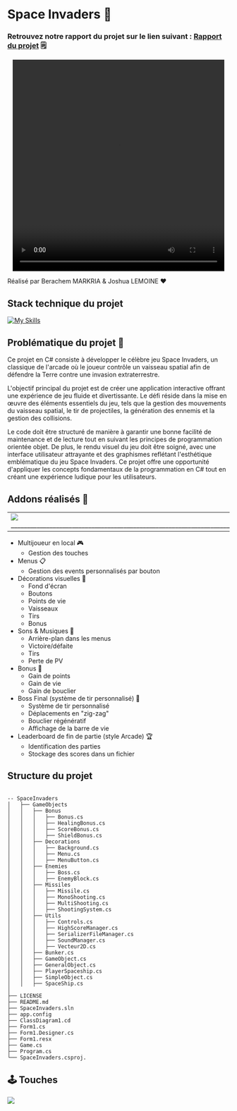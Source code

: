 # Space Invaders 👾
### Retrouvez notre rapport du projet sur le lien suivant : [Rapport du projet](/Rapport_Space_Invaders.pdf) 🗒️

<center>
  <video width="480" height="480" controls>
    <source src="https://igadvisory.fr/opendata/spaceInvaders/space_invader_demo.mp4" type="video/mp4">
  </video>
</center>




Réalisé par Berachem MARKRIA & Joshua LEMOINE ❤

## Stack technique du projet
[![My Skills](https://skillicons.dev/icons?i=cs,visualstudio)](https://skillicons.dev)

## Problématique du projet 🚀
Ce projet en C# consiste à développer le célèbre jeu Space
Invaders, un classique de l'arcade où le joueur contrôle un vaisseau
spatial afin de défendre la Terre contre une invasion extraterrestre.

L'objectif principal du projet est de créer une application
interactive offrant une expérience de jeu fluide et divertissante. Le
défi réside dans la mise en œuvre des éléments essentiels du jeu, tels
que la gestion des mouvements du vaisseau spatial, le tir de
projectiles, la génération des ennemis et la gestion des collisions.

Le code doit être structuré de manière à garantir une bonne
facilité de maintenance et de lecture tout en suivant les principes de
programmation orientée objet. De plus, le rendu visuel du jeu doit
être soigné, avec une interface utilisateur attrayante et des
graphismes reflétant l'esthétique emblématique du jeu Space Invaders.
Ce projet offre une opportunité d'appliquer les concepts fondamentaux
de la programmation en C# tout en créant une expérience ludique pour
les utilisateurs.

## Addons réalisés 🌟

<table border="0">
    <tr>
        <td>
          <img src="https://igadvisory.fr/opendata/spaceInvaders/2v2_game.png" />
            _______________________________________________________________________
        </td>
        <td>
            <img src="https://igadvisory.fr/opendata/spaceInvaders/final_boss.png"/>
            _______________________________________________________________________
        </td>
        <td>
            <img src="https://igadvisory.fr/opendata/spaceInvaders/highscore.png" />
            _______________________________________________________________________
        </td>
    </tr>
</table>

- Multijoueur en local 🎮
  - Gestion des touches
- Menus 📋
  - Gestion des events personnalisés par bouton
- Décorations visuelles 🎨
  - Fond d'écran
  - Boutons
  - Points de vie
  - Vaisseaux
  - Tirs
  - Bonus
- Sons & Musiques 🎵
  - Arrière-plan dans les menus
  - Victoire/défaite
  - Tirs
  - Perte de PV
- Bonus 🎁
  - Gain de points
  - Gain de vie
  - Gain de bouclier
- Boss Final (système de tir personnalisé) 👾
  - Système de tir personnalisé
  - Déplacements en "zig-zag"
  - Bouclier régénératif
  - Affichage de la barre de vie
- Leaderboard de fin de partie (style Arcade) 🏆
  - Identification des parties
  - Stockage des scores dans un fichier

## Structure du projet 
```

-- SpaceInvaders
│   ├── GameObjects
│   │   ├── Bonus
│   │   │   ├── Bonus.cs
│   │   │   ├── HealingBonus.cs
│   │   │   ├── ScoreBonus.cs
│   │   │   ├── ShieldBonus.cs
│   │   ├── Decorations
│   │   │   ├── Background.cs
│   │   │   ├── Menu.cs
│   │   │   ├── MenuButton.cs
│   │   ├── Enemies
│   │   │   ├── Boss.cs
│   │   │   ├── EnemyBlock.cs
│   │   ├── Missiles
│   │   │   ├── Missile.cs
│   │   │   ├── MonoShooting.cs
│   │   │   ├── MultiShooting.cs
│   │   │   ├── ShootingSystem.cs
│   │   ├── Utils
│   │   │   ├── Controls.cs
│   │   │   ├── HighScoreManager.cs
│   │   │   ├── SerializerFileManager.cs
│   │   │   ├── SoundManager.cs
│   │   │   ├── Vecteur2D.cs
│   │   ├── Bunker.cs
│   │   ├── GameObject.cs
│   │   ├── GeneralObject.cs
│   │   ├── PlayerSpaceship.cs
│   │   ├── SimpleObject.cs
│   │   ├── SpaceShip.cs
│
├── LICENSE
├── README.md
├── SpaceInvaders.sln
├── app.config
├── ClassDiagram1.cd
├── Form1.cs
├── Form1.Designer.cs
├── Form1.resx
├── Game.cs
├── Program.cs
└── SpaceInvaders.csproj.
```
## 🕹️ Touches

<img src="https://igadvisory.fr/opendata/spaceInvaders/touches.png" />


